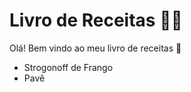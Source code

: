 # Livro de Receitas :man_cook:

Olá! Bem vindo ao meu livro de receitas :book:

- Strogonoff de Frango
- Pavê


